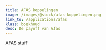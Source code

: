 ```yaml
---
title: AFAS koppelingen
image: /images/@stock/afas-koppelingen.png
link_to: /applications/afas
klass: boekhoud
desc: De payoff van Afas
---
```


AFAS stuff